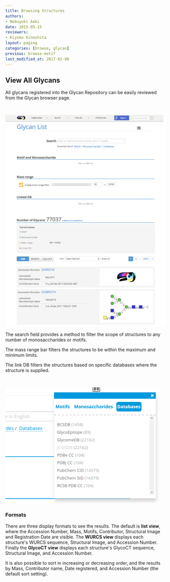 ```yaml
---
title: Browsing Structures
authors:
- Nobuyuki Aoki
date: 2015-05-15
reviewers:
- Kiyoko Kinoshita
layout: paging
categories: [browse, glycan]
previous: browse-motif
last_modified_at: 2017-02-08
---
```


View All Glycans
------------

All glycans registered into the Glycan Repository can be easily reviewed from the Glycan browser page.

<br>

![Glytoucan Glycan Browser](/images/manual/browse-glycanlist.png)

The search field provides a method to filter the scope of structures to any number of monosaccharides or motifs.

The mass range bar filters the structures to be within the maximum and minimum limits.

The link DB filters the structures based on specific databases where the structure is supplied.

<br>

![databases](/images/manual/gtc-databases.png)


### Formats

There are three display formats to see the results.  The default is **list view**, where the Accession Number, Mass, Motifs, Contributor, Structural Image and Registration Date are visible.  The **WURCS view** displays each structure's WURCS sequence, Structural Image, and Accession Number.  Finally the **GlycoCT view** displays each structure's GlycoCT sequence, Structural Image, and Accession Number.

It is also possible to sort in increasing or decreasing order, and the results by Mass, Contributor name, Date registered, and Accession Number (the default sort setting).
